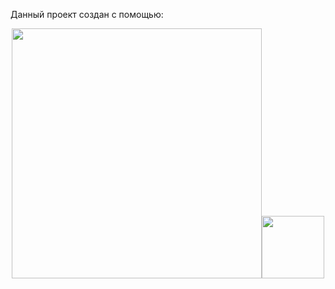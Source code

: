 Данный проект создан с помощью:
<p align="center"><img src="https://res.cloudinary.com/dtfbvvkyp/image/upload/v1566331377/laravel-logolockup-cmyk-red.svg" width="400"><img src="https://vuejs.org/images/logo.png" width="100"></p>

